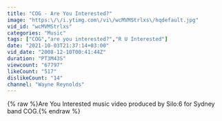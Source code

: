 ```yaml
---
title: "COG - Are You Interested?"
image: "https:\/\/i.ytimg.com\/vi\/wcMVMStrlxs\/hqdefault.jpg"
vid_id: "wcMVMStrlxs"
categories: "Music"
tags: ["COG","are you interested?","R U Interested"]
date: "2021-10-03T21:37:14+03:00"
vid_date: "2008-12-10T00:41:44Z"
duration: "PT3M43S"
viewcount: "67797"
likeCount: "517"
dislikeCount: "14"
channel: "Wayne Reynolds"
---
```

{% raw %}Are You Interested music video produced by Silo:6 for Sydney band COG.{% endraw %}
